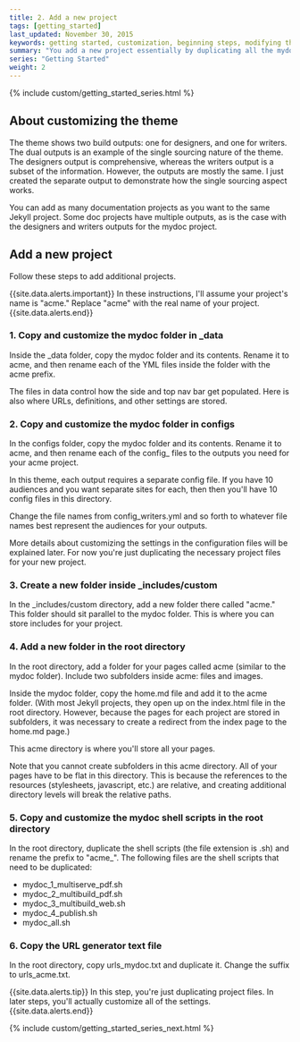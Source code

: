 ```yaml
---
title: 2. Add a new project
tags: [getting_started]
last_updated: November 30, 2015
keywords: getting started, customization, beginning steps, modifying the theme, modification
summary: "You add a new project essentially by duplicating all the mydoc project files in the _data, _includes, configs, and other folders. You can add as many projects as you want in this theme."
series: "Getting Started"
weight: 2
---
```


{% include custom/getting_started_series.html %}

## About customizing the theme 

The theme shows two build outputs: one for designers, and one for writers. The dual outputs is an example of the single sourcing nature of the theme. The designers output is comprehensive, whereas the writers output is a subset of the information. However, the outputs are mostly the same. I just created the separate output to demonstrate how the single sourcing aspect works. 

You can add as many documentation projects as you want to the same Jekyll project. Some doc projects have multiple outputs, as is the case with the designers and writers outputs for the mydoc project. 

## Add a new project
Follow these steps to add additional projects.

{{site.data.alerts.important}} In these instructions, I'll assume your project's name is "acme." Replace "acme" with the real name of your project. {{site.data.alerts.end}}

### 1. Copy and customize the mydoc folder in _data

Inside the \_data folder, copy the mydoc folder and its contents. Rename it to acme, and then rename each of the YML files inside the folder with the acme prefix.

The files in data control how the side and top nav bar get populated. Here is also where URLs, definitions, and other settings are stored.

### 2. Copy and customize the mydoc folder in configs

In the configs folder, copy the mydoc folder and its contents. Rename it to acme, and then rename each of the config_ files to the outputs you need for your acme project. 

In this theme, each output requires a separate config file. If you have 10 audiences and you want separate sites for each, then then you'll have 10 config files in this directory. 

Change the file names from config_writers.yml and so forth to whatever file names best represent the audiences for your outputs.

More details about customizing the settings in the configuration files will be explained later. For now you're just duplicating the necessary project files for your new project.

### 3. Create a new folder inside \_includes/custom

In the _includes/custom directory, add a new folder there called "acme." This folder should sit parallel to the mydoc folder. This is where you can store includes for your project. 

### 4. Add a new folder in the root directory

In the root directory, add a folder for your pages called acme (similar to the mydoc folder). Include two subfolders inside acme: files and images.

Inside the mydoc folder, copy the home.md file and add it to the acme folder. (With most Jekyll projects, they open up on the index.html file in the root directory. However, because the pages for each project are stored in subfolders, it was necessary to create a redirect from the index page to the home.md page.)

This acme directory is where you'll store all your pages. 

Note that you cannot create subfolders in this acme directory. All of your pages have to be flat in this directory. This is because the references to the resources (stylesheets, javascript, etc.) are relative, and creating additional directory levels will break the relative paths.

### 5. Copy and customize the mydoc shell scripts in the root directory

In the root directory, duplicate the shell scripts (the file extension is .sh) and rename the prefix to "acme_". The following files are the shell scripts that need to be duplicated:

* mydoc_1_multiserve_pdf.sh
* mydoc_2_multibuild_pdf.sh
* mydoc_3_multibuild_web.sh
* mydoc_4_publish.sh
* mydoc_all.sh

### 6. Copy the URL generator text file

In the root directory, copy urls_mydoc.txt and duplicate it. Change the suffix to urls_acme.txt.

{{site.data.alerts.tip}} In this step, you're just duplicating project files. In later steps, you'll actually customize all of the settings. {{site.data.alerts.end}}

{% include custom/getting_started_series_next.html %}


 



